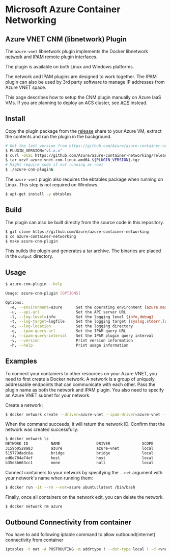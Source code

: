 # Microsoft Azure Container Networking

## Azure VNET CNM (libnetwork) Plugin
The `azure-vnet` libnetwork plugin implements the Docker libnetwork [network](https://github.com/docker/libnetwork/blob/master/docs/remote.md) and [IPAM](https://github.com/docker/libnetwork/blob/master/docs/ipam.md) remote plugin interfaces.

The plugin is available on both Linux and Windows platforms.

The network and IPAM plugins are designed to work together. The IPAM plugin can also be used by 3rd party software to manage IP addresses from Azure VNET space.

This page describes how to setup the CNM plugin manually on Azure IaaS VMs. If you are planning to deploy an ACS cluster, see [ACS](acs.md) instead.

## Install
Copy the plugin package from the [release](https://github.com/Azure/azure-container-networking/releases) share to your Azure VM, extract the contents and run the plugin in the background.

```bash
# Get the last version from https://github.com/Azure/azure-container-networking/releases
$ PLUGIN_VERSION="v1.x.x"
$ curl -OsSL https://github.com/Azure/azure-container-networking/releases/download/${PLUGIN_VERSION}/azure-vnet-cnm-linux-amd64-${PLUGIN_VERSION}.tgz
$ tar xzvf azure-vnet-cnm-linux-amd64-${PLUGIN_VERSION}.tgz
# Might require sudo if not running as root
$ ./azure-cnm-plugin&
```

The `azure-vnet` plugin also requires the ebtables package when running on Linux. This step is not required on Windows.

```bash
$ apt-get install -y ebtables
```

## Build
The plugin can also be built directly from the source code in this repository.

```bash
$ git clone https://github.com/Azure/azure-container-networking
$ cd azure-container-networking
$ make azure-cnm-plugin
```

This builds the plugin and generates a tar archive. The binaries are placed in the `output` directory.

## Usage
```bash
$ azure-cnm-plugin --help

Usage: azure-cnm-plugin [OPTIONS]

Options:
  -e, --environment=azure      Set the operating environment {azure,mas}
  -u, --api-url                Set the API server URL
  -l, --log-level=info         Set the logging level {info,debug}
  -t, --log-target=logfile     Set the logging target {syslog,stderr,logfile}
  -o, --log-location           Set the logging directory
  -q, --ipam-query-url         Set the IPAM query URL
  -i, --ipam-query-interval    Set the IPAM plugin query interval
  -v, --version                Print version information
  -h, --help                   Print usage information
```

## Examples
To connect your containers to other resources on your Azure VNET, you need to first create a Docker network. A network is a group of uniquely addressable endpoints that can communicate with each other. Pass the plugin name as both the network and IPAM plugin. You also need to specify an Azure VNET subnet for your network.

Create a network:

```bash
$ docker network create --driver=azure-vnet --ipam-driver=azure-vnet --subnet=[subnet] azure
```

When the command succeeds, it will return the network ID. Confirm that the network was created successfully:

```bash
$ docker network ls
NETWORK ID          NAME                DRIVER              SCOPE
3159b0528a83        azure               azure-vnet          local
515779dadc8a        bridge              bridge              local
ed6e704a74ef        host                host                local
b35e3b663cc1        none                null                local
```

Connect containers to your network by specifying the `--net` argument with your network's name when running them:

```bash
$ docker run -it --rm --net=azure ubuntu:latest /bin/bash
```

Finally, once all containers on the network exit, you can delete the network. 

```bash
$ docker network rm azure
```

## Outbound Connectivity from container
You have to add following iptable command to allow outbound(internet) connectivity from container
```bash
iptables -t nat -A POSTROUTING -m addrtype ! --dst-type local ! -d <vnet_address_space> -j MASQUERADE
```
